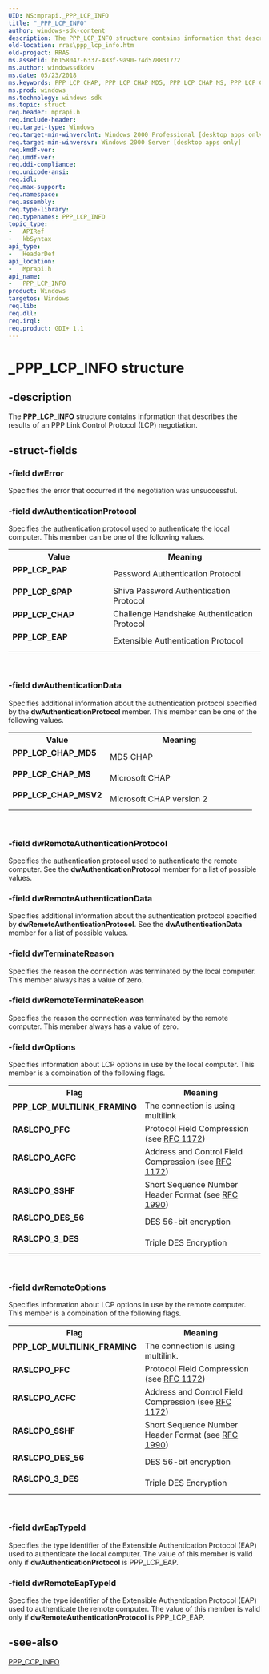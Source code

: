 ```yaml
---
UID: NS:mprapi._PPP_LCP_INFO
title: "_PPP_LCP_INFO"
author: windows-sdk-content
description: The PPP_LCP_INFO structure contains information that describes the results of an PPP Link Control Protocol (LCP) negotiation.
old-location: rras\ppp_lcp_info.htm
old-project: RRAS
ms.assetid: b6158047-6337-483f-9a90-74d578831772
ms.author: windowssdkdev
ms.date: 05/23/2018
ms.keywords: PPP_LCP_CHAP, PPP_LCP_CHAP_MD5, PPP_LCP_CHAP_MS, PPP_LCP_CHAP_MSV2, PPP_LCP_EAP, PPP_LCP_INFO, PPP_LCP_INFO structure [RAS], PPP_LCP_MULTILINK_FRAMING, PPP_LCP_PAP, PPP_LCP_SPAP, RASLCPO_3_DES, RASLCPO_ACFC, RASLCPO_DES_56, RASLCPO_PFC, RASLCPO_SSHF, _PPP_LCP_INFO, _mpr_ppp_lcp_info, mprapi/PPP_LCP_INFO, rras.ppp_lcp_info
ms.prod: windows
ms.technology: windows-sdk
ms.topic: struct
req.header: mprapi.h
req.include-header: 
req.target-type: Windows
req.target-min-winverclnt: Windows 2000 Professional [desktop apps only]
req.target-min-winversvr: Windows 2000 Server [desktop apps only]
req.kmdf-ver: 
req.umdf-ver: 
req.ddi-compliance: 
req.unicode-ansi: 
req.idl: 
req.max-support: 
req.namespace: 
req.assembly: 
req.type-library: 
req.typenames: PPP_LCP_INFO
topic_type:
-	APIRef
-	kbSyntax
api_type:
-	HeaderDef
api_location:
-	Mprapi.h
api_name:
-	PPP_LCP_INFO
product: Windows
targetos: Windows
req.lib: 
req.dll: 
req.irql: 
req.product: GDI+ 1.1
---
```


# _PPP_LCP_INFO structure


## -description


The 
<b>PPP_LCP_INFO</b> structure contains information that describes the results of an PPP Link Control Protocol (LCP) negotiation.


## -struct-fields




### -field dwError

Specifies the error that occurred if the negotiation was unsuccessful.


### -field dwAuthenticationProtocol

Specifies the authentication protocol used to authenticate the local computer. This member can be one of the following values. 



<table>
<tr>
<th>Value</th>
<th>Meaning</th>
</tr>
<tr>
<td width="40%"><a id="PPP_LCP_PAP"></a><a id="ppp_lcp_pap"></a><dl>
<dt><b>PPP_LCP_PAP</b></dt>
</dl>
</td>
<td width="60%">
Password Authentication Protocol

</td>
</tr>
<tr>
<td width="40%"><a id="PPP_LCP_SPAP"></a><a id="ppp_lcp_spap"></a><dl>
<dt><b>PPP_LCP_SPAP</b></dt>
</dl>
</td>
<td width="60%">
Shiva Password Authentication Protocol

</td>
</tr>
<tr>
<td width="40%"><a id="PPP_LCP_CHAP"></a><a id="ppp_lcp_chap"></a><dl>
<dt><b>PPP_LCP_CHAP</b></dt>
</dl>
</td>
<td width="60%">
Challenge Handshake Authentication Protocol

</td>
</tr>
<tr>
<td width="40%"><a id="PPP_LCP_EAP"></a><a id="ppp_lcp_eap"></a><dl>
<dt><b>PPP_LCP_EAP</b></dt>
</dl>
</td>
<td width="60%">
Extensible Authentication Protocol

</td>
</tr>
</table>
 


### -field dwAuthenticationData

Specifies additional information about the authentication protocol specified by the <b>dwAuthenticationProtocol</b> member. This member can be one of the following values. 



<table>
<tr>
<th>Value</th>
<th>Meaning</th>
</tr>
<tr>
<td width="40%"><a id="PPP_LCP_CHAP_MD5"></a><a id="ppp_lcp_chap_md5"></a><dl>
<dt><b>PPP_LCP_CHAP_MD5</b></dt>
</dl>
</td>
<td width="60%">
MD5 CHAP

</td>
</tr>
<tr>
<td width="40%"><a id="PPP_LCP_CHAP_MS"></a><a id="ppp_lcp_chap_ms"></a><dl>
<dt><b>PPP_LCP_CHAP_MS</b></dt>
</dl>
</td>
<td width="60%">
Microsoft CHAP

</td>
</tr>
<tr>
<td width="40%"><a id="PPP_LCP_CHAP_MSV2"></a><a id="ppp_lcp_chap_msv2"></a><dl>
<dt><b>PPP_LCP_CHAP_MSV2</b></dt>
</dl>
</td>
<td width="60%">
Microsoft CHAP version 2

</td>
</tr>
</table>
 


### -field dwRemoteAuthenticationProtocol

Specifies the authentication protocol used to authenticate the remote computer. See the <b>dwAuthenticationProtocol</b> member for a list of possible values.


### -field dwRemoteAuthenticationData

Specifies additional information about the authentication protocol specified by <b>dwRemoteAuthenticationProtocol</b>. See the <b>dwAuthenticationData</b> member for a list of possible values.


### -field dwTerminateReason

Specifies the reason the connection was terminated by the local computer. This member always has a value of zero.


### -field dwRemoteTerminateReason

Specifies the reason the connection was terminated by the remote computer. This member always has a value of zero.


### -field dwOptions

Specifies information about LCP options in use by the local computer. This member is a combination of the following flags. 



<table>
<tr>
<th>Flag</th>
<th>Meaning</th>
</tr>
<tr>
<td width="40%"><a id="PPP_LCP_MULTILINK_FRAMING"></a><a id="ppp_lcp_multilink_framing"></a><dl>
<dt><b>PPP_LCP_MULTILINK_FRAMING</b></dt>
</dl>
</td>
<td width="60%">
The connection is using multilink

</td>
</tr>
<tr>
<td width="40%"><a id="RASLCPO_PFC"></a><a id="raslcpo_pfc"></a><dl>
<dt><b>RASLCPO_PFC</b></dt>
</dl>
</td>
<td width="60%">
Protocol Field Compression (see 
<a href="https://msdn.microsoft.com/ee52dde3-e87d-437f-8321-77d771d715ec">RFC 1172</a>)

</td>
</tr>
<tr>
<td width="40%"><a id="RASLCPO_ACFC"></a><a id="raslcpo_acfc"></a><dl>
<dt><b>RASLCPO_ACFC</b></dt>
</dl>
</td>
<td width="60%">
Address and Control Field Compression (see 
<a href="https://msdn.microsoft.com/ee52dde3-e87d-437f-8321-77d771d715ec">RFC 1172</a>)

</td>
</tr>
<tr>
<td width="40%"><a id="RASLCPO_SSHF"></a><a id="raslcpo_sshf"></a><dl>
<dt><b>RASLCPO_SSHF</b></dt>
</dl>
</td>
<td width="60%">
Short Sequence Number Header Format (see 
<a href="https://msdn.microsoft.com/ee52dde3-e87d-437f-8321-77d771d715ec">RFC 1990</a>)

</td>
</tr>
<tr>
<td width="40%"><a id="RASLCPO_DES_56"></a><a id="raslcpo_des_56"></a><dl>
<dt><b>RASLCPO_DES_56</b></dt>
</dl>
</td>
<td width="60%">
DES 56-bit encryption

</td>
</tr>
<tr>
<td width="40%"><a id="RASLCPO_3_DES"></a><a id="raslcpo_3_des"></a><dl>
<dt><b>RASLCPO_3_DES</b></dt>
</dl>
</td>
<td width="60%">
Triple DES Encryption

</td>
</tr>
</table>
 


### -field dwRemoteOptions

Specifies information about LCP options in use by the remote computer. This member is a combination of the following flags. 



<table>
<tr>
<th>Flag</th>
<th>Meaning</th>
</tr>
<tr>
<td width="40%"><a id="PPP_LCP_MULTILINK_FRAMING"></a><a id="ppp_lcp_multilink_framing"></a><dl>
<dt><b>PPP_LCP_MULTILINK_FRAMING</b></dt>
</dl>
</td>
<td width="60%">
The connection is using multilink.

</td>
</tr>
<tr>
<td width="40%"><a id="RASLCPO_PFC"></a><a id="raslcpo_pfc"></a><dl>
<dt><b>RASLCPO_PFC</b></dt>
</dl>
</td>
<td width="60%">
Protocol Field Compression (see 
<a href="https://msdn.microsoft.com/ee52dde3-e87d-437f-8321-77d771d715ec">RFC 1172</a>)

</td>
</tr>
<tr>
<td width="40%"><a id="RASLCPO_ACFC"></a><a id="raslcpo_acfc"></a><dl>
<dt><b>RASLCPO_ACFC</b></dt>
</dl>
</td>
<td width="60%">
Address and Control Field Compression (see 
<a href="https://msdn.microsoft.com/ee52dde3-e87d-437f-8321-77d771d715ec">RFC 1172</a>)

</td>
</tr>
<tr>
<td width="40%"><a id="RASLCPO_SSHF"></a><a id="raslcpo_sshf"></a><dl>
<dt><b>RASLCPO_SSHF</b></dt>
</dl>
</td>
<td width="60%">
Short Sequence Number Header Format (see 
<a href="https://msdn.microsoft.com/ee52dde3-e87d-437f-8321-77d771d715ec">RFC 1990</a>)

</td>
</tr>
<tr>
<td width="40%"><a id="RASLCPO_DES_56"></a><a id="raslcpo_des_56"></a><dl>
<dt><b>RASLCPO_DES_56</b></dt>
</dl>
</td>
<td width="60%">
DES 56-bit encryption

</td>
</tr>
<tr>
<td width="40%"><a id="RASLCPO_3_DES"></a><a id="raslcpo_3_des"></a><dl>
<dt><b>RASLCPO_3_DES</b></dt>
</dl>
</td>
<td width="60%">
Triple DES Encryption

</td>
</tr>
</table>
 


### -field dwEapTypeId

Specifies the type identifier of the Extensible Authentication Protocol (EAP) used to authenticate the local computer. The value of this member is valid only if <b>dwAuthenticationProtocol</b> is PPP_LCP_EAP.


### -field dwRemoteEapTypeId

Specifies the type identifier of the Extensible Authentication Protocol (EAP) used to authenticate the remote computer. The value of this member is valid only if <b>dwRemoteAuthenticationProtocol</b> is PPP_LCP_EAP.


## -see-also




<a href="https://msdn.microsoft.com/d50493c4-8a18-4cab-8973-a752f3f7f6c2">PPP_CCP_INFO</a>
 

 


